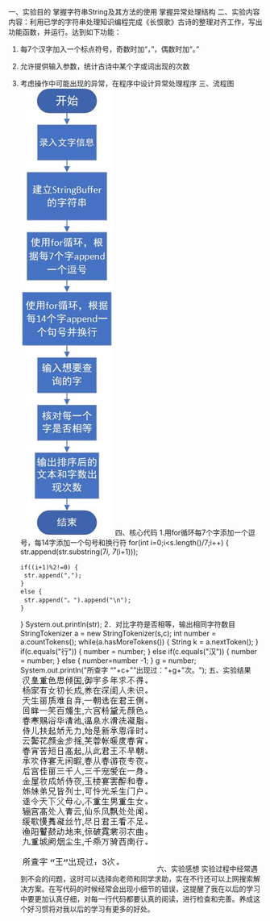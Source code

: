 一、实验目的
掌握字符串String及其方法的使用
掌握异常处理结构
二、实验内容
内容：利用已学的字符串处理知识编程完成《长恨歌》古诗的整理对齐工作，写出功能函数，并运行。达到如下功能：

1.	每7个汉字加入一个标点符号，奇数时加“，”，偶数时加“。”
2.	允许提供输入参数，统计古诗中某个字或词出现的次数
3.	考虑操作中可能出现的异常，在程序中设计异常处理程序
三、流程图
![image](https://github.com/zhanghan11128/zh/blob/master/zh.jpg)
四、核心代码
1.用for循环每7个字添加一个逗号，每14字添加一个句号和换行符 
for(int i=0;i<s.length()/7;i++) {
        str.append(str.substring(7*i, 7*(i+1)));
       
        if((i+1)%2!=0) {
         str.append(",");
        }
        else {
         str.append("。").append("\n");
        }
       }
	System.out.println(str);
2．对比字符是否相等，输出相同字符数目
 StringTokenizer a = new StringTokenizer(s,c);
    int number = a.countTokens();
    while(a.hasMoreTokens()) 
    {
     String k = a.nextToken();
    }
    if(c.equals("行"))
    {
     number = number;
    }
    else if(c.equals("汉")) 
    {
     number = number;
    }
    else 
    {
     number=number -1;
    }
     g = number;
   System.out.println("所查字 “"+c+"”出现过："+g+"次。");
五、实验结果
![image](https://github.com/zhanghan11128/zh/blob/master/1111.png)
六、实验感想
实验过程中经常遇到不会的问题，这时可以选择向老师和同学求助，实在不行还可以上网搜索解决方案。在写代码的时候经常会出现小细节的错误，这提醒了我在以后的学习中要更加认真仔细，对每一行代码都要认真的阅读，进行检查和完善。养成这个好习惯将对我以后的学习有更多的好处。
